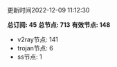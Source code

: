 更新时间2022-12-09 11:12:30

**总订阅: 45**
**总节点: 713**
**有效节点: 148**
- v2ray节点: 141
- trojan节点: 6
- ss节点: 1
